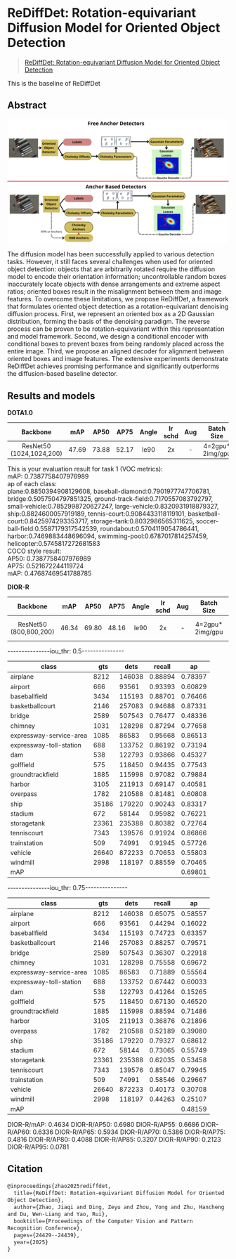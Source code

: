 # ReDiffDet: Rotation-equivariant Diffusion Model for Oriented Object Detection

> [ReDiffDet: Rotation-equivariant Diffusion Model for Oriented Object Detection](https://openaccess.thecvf.com/content/CVPR2025/html/Zhao_ReDiffDet_Rotation-equivariant_Diffusion_Model_for_Oriented_Object_Detection_CVPR_2025_paper.html)

<!-- [ALGORITHM] -->

This is the baseline of ReDiffDet

## Abstract

<div align=center>
<img src="https://github.com/jhlmarques/GauCho/blob/main/images/concept_gaucho.png" width="800"/>
</div>

The diffusion model has been successfully applied to various detection tasks. However, it still faces several challenges when used for oriented object detection: objects that are arbitrarily rotated require the diffusion model to encode their orientation information; uncontrollable random boxes inaccurately locate objects with dense arrangements and extreme aspect ratios; oriented boxes result in the misalignment between them and image features. To overcome these limitations, we propose ReDiffDet, a framework that formulates oriented object detection as a rotation-equivariant denoising diffusion process. First, we represent an oriented box as a 2D Gaussian distribution, forming the basis of the denoising paradigm. The reverse process can be proven to be rotation-equivariant within this representation and model framework. Second, we design a conditional encoder with conditional boxes to prevent boxes from being randomly placed across the entire image. Third, we propose an aligned decoder for alignment between oriented boxes and image features. The extensive experiments demonstrate ReDiffDet achieves promising performance and significantly outperforms the diffusion-based baseline detector.

## Results and models

**DOTA1.0**


|         Backbone         |  mAP  | AP50 | AP75 | Angle | lr schd |  Aug | Batch Size |                                                    Configs                                                     |                                                                                                                                                                              Download                                                                                                                                                                              |
| :----------------------: | :---: | :---: | :-----: | :------: | :------------: | :-: | :--------: | :------------------------------------------------------------------------------------------------------------: | :----------------------------------------------------------------------------------------------------------------------------------------------------------------------------------------------------------------------------------------------------------------------------------------------------------------------------------------------------------------: |
| ResNet50 (1024,1024,200) | 47.69 | 73.88  |   52.17    |   le90   |      2x      |  -  | 4=2gpu*<br>2img/gpu      | [GSDet_r50_b900_h2h4_h2r1_r2r1_2x_dotav1.0.py](./configs/GSDet_r50_b900_h2h4_<br>h2r1_r2r1_2x_dotav1.0.py) | [model](https://www.modelscope.cn/models/wokaikaixinxin/ai4rs/files) \| [log]() |

This is your evaluation result for task 1 (VOC metrics):  
mAP: 0.7387758407976989  
ap of each class:   
plane:0.8850394908129608, baseball-diamond:0.7901977747706781, bridge:0.5057504797851325, ground-track-field:0.7170557083792797, small-vehicle:0.7852998720627247, large-vehicle:0.8320931918879327, ship:0.8824600057919189, tennis-court:0.9084433118119101, basketball-court:0.8425974293353717, storage-tank:0.8032986565311625, soccer-ball-field:0.5587179317542539, roundabout:0.5704119054786441, harbor:0.7469883448696094, swimming-pool:0.6787017814257459, helicopter:0.5745817272681583  
COCO style result:  
AP50: 0.7387758407976989  
AP75: 0.521672244119724  
mAP: 0.47687469541788785



**DIOR-R**


|         Backbone         |  mAP  | AP50 | AP75 | Angle | lr schd |  Aug | Batch Size |                                                    Configs                                                     |                                                                                                                                                                              Download                                                                                                                                                                              |
| :----------------------: | :---: | :---: | :-----: | :------: | :------------: | :-: | :--------: | :------------------------------------------------------------------------------------------------------------: | :----------------------------------------------------------------------------------------------------------------------------------------------------------------------------------------------------------------------------------------------------------------------------------------------------------------------------------------------------------------: |
| ResNet50 (800,800,200) | 46.34 | 69.80  |   48.16    |   le90   |      2x      |  -  | 4=2gpu*<br>2img/gpu      | [GSDet_r50_b900_h2h4_h2r1_r2r1_2x_dior.py](./configs/GSDet_r50_b900_h2h4_<br>h2r1_r2r1_2x_dior.py) | [model](https://www.modelscope.cn/models/wokaikaixinxin/ai4rs/files) \| [log](https://www.modelscope.cn/models/wokaikaixinxin/ai4rs/resolve/master/GSDet_baseline/GSDet_r50_b900_h2h4_h2r1_r2r1_2x_dior/20241208_124846/20241208_124846.log) \| [results](https://www.modelscope.cn/models/wokaikaixinxin/ai4rs/resolve/master/GSDet_baseline/GSDet_r50_b900_h2h4_h2r1_r2r1_2x_dior/20250704_182754/20250704_182754.log) |


---------------iou_thr: 0.5---------------

| class                   | gts   | dets   | recall  | ap      |
|-------------------------|-------|--------|---------|---------|
| airplane                | 8212  | 146038 | 0.88894 | 0.78397 |
| airport                 | 666   | 93561  | 0.93393 | 0.60829 |
| baseballfield           | 3434  | 115193 | 0.88701 | 0.76466 |
| basketballcourt         | 2146  | 257083 | 0.94688 | 0.87331 |
| bridge                  | 2589  | 507543 | 0.76477 | 0.48336 |
| chimney                 | 1031  | 128298 | 0.87294 | 0.77658 |
| expressway-service-area | 1085  | 86583  | 0.95668 | 0.86513 |
| expressway-toll-station | 688   | 133752 | 0.86192 | 0.73194 |
| dam                     | 538   | 122793 | 0.93866 | 0.45327 |
| golffield               | 575   | 118450 | 0.94435 | 0.77543 |
| groundtrackfield        | 1885  | 115998 | 0.97082 | 0.79884 |
| harbor                  | 3105  | 211913 | 0.69147 | 0.40581 |
| overpass                | 1782  | 210588 | 0.81481 | 0.60808 |
| ship                    | 35186 | 179220 | 0.90243 | 0.83317 |
| stadium                 | 672   | 58144  | 0.95982 | 0.76221 |
| storagetank             | 23361 | 235388 | 0.80382 | 0.72764 |
| tenniscourt             | 7343  | 139576 | 0.91924 | 0.86866 |
| trainstation            | 509   | 74991  | 0.91945 | 0.57726 |
| vehicle                 | 26640 | 872233 | 0.70653 | 0.55803 |
| windmill                | 2998  | 118197 | 0.88559 | 0.70465 |
| mAP                     |       |        |         | 0.69801 |

---------------iou_thr: 0.75---------------

| class                   | gts   | dets   | recall  | ap      |
|-------------------------|-------|--------|---------|---------|
| airplane                | 8212  | 146038 | 0.65075 | 0.58557 |
| airport                 | 666   | 93561  | 0.44294 | 0.16022 |
| baseballfield           | 3434  | 115193 | 0.74723 | 0.63357 |
| basketballcourt         | 2146  | 257083 | 0.88257 | 0.79571 |
| bridge                  | 2589  | 507543 | 0.36307 | 0.22918 |
| chimney                 | 1031  | 128298 | 0.75558 | 0.69672 |
| expressway-service-area | 1085  | 86583  | 0.71889 | 0.55564 |
| expressway-toll-station | 688   | 133752 | 0.67442 | 0.60033 |
| dam                     | 538   | 122793 | 0.41264 | 0.15265 |
| golffield               | 575   | 118450 | 0.67130 | 0.46520 |
| groundtrackfield        | 1885  | 115998 | 0.88594 | 0.71486 |
| harbor                  | 3105  | 211913 | 0.36876 | 0.21896 |
| overpass                | 1782  | 210588 | 0.52189 | 0.39080 |
| ship                    | 35186 | 179220 | 0.79327 | 0.68612 |
| stadium                 | 672   | 58144  | 0.73065 | 0.55749 |
| storagetank             | 23361 | 235388 | 0.62035 | 0.53458 |
| tenniscourt             | 7343  | 139576 | 0.85047 | 0.79945 |
| trainstation            | 509   | 74991  | 0.58546 | 0.29667 |
| vehicle                 | 26640 | 872233 | 0.40173 | 0.30708 |
| windmill                | 2998  | 118197 | 0.44263 | 0.25107 |
| mAP                     |       |        |         | 0.48159 |

DIOR-R/mAP: 0.4634  DIOR-R/AP50: 0.6980  DIOR-R/AP55: 0.6686  DIOR-R/AP60: 0.6336  DIOR-R/AP65: 0.5934  DIOR-R/AP70: 0.5386  DIOR-R/AP75: 0.4816  DIOR-R/AP80: 0.4088  DIOR-R/AP85: 0.3207  DIOR-R/AP90: 0.2123  DIOR-R/AP95: 0.0781

## Citation

```
@inproceedings{zhao2025rediffdet,
  title={ReDiffDet: Rotation-equivariant Diffusion Model for Oriented Object Detection},
  author={Zhao, Jiaqi and Ding, Zeyu and Zhou, Yong and Zhu, Hancheng and Du, Wen-Liang and Yao, Rui},
  booktitle={Proceedings of the Computer Vision and Pattern Recognition Conference},
  pages={24429--24439},
  year={2025}
}
```
